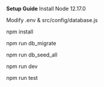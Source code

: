 **Setup Guide**
Install Node 12.17.0

Modify .env & src/config/database.js

npm install

npm run db_migrate

npm run db_seed_all

npm run dev

npm run test
